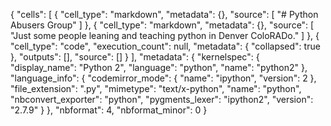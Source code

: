 {
 "cells": [
  {
   "cell_type": "markdown",
   "metadata": {},
   "source": [
    "# Python Abusers Group"
   ]
  },
  {
   "cell_type": "markdown",
   "metadata": {},
   "source": [
    "Just some people leaning and teaching python in Denver ColoRADo."
   ]
  },
  {
   "cell_type": "code",
   "execution_count": null,
   "metadata": {
    "collapsed": true
   },
   "outputs": [],
   "source": []
  }
 ],
 "metadata": {
  "kernelspec": {
   "display_name": "Python 2",
   "language": "python",
   "name": "python2"
  },
  "language_info": {
   "codemirror_mode": {
    "name": "ipython",
    "version": 2
   },
   "file_extension": ".py",
   "mimetype": "text/x-python",
   "name": "python",
   "nbconvert_exporter": "python",
   "pygments_lexer": "ipython2",
   "version": "2.7.9"
  }
 },
 "nbformat": 4,
 "nbformat_minor": 0
}
